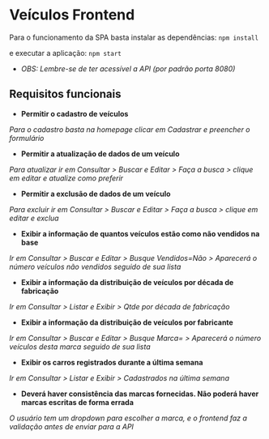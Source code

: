 # Veículos Frontend

Para o funcionamento da SPA basta instalar as dependências:
```npm install```

e executar a aplicação:
```npm start```

- *OBS: Lembre-se de ter acessível a API (por padrão porta 8080)*

## Requisitos funcionais
- **Permitir o cadastro de veículos**

*Para o cadastro basta na homepage clicar em Cadastrar e preencher o formulário*

- **Permitir a atualização de dados de um veículo**

*Para atualizar ir em Consultar > Buscar e Editar > Faça a busca > clique em editar e atualize como preferir*

- **Permitir a exclusão de dados de um veículo**

*Para excluir ir em Consultar > Buscar e Editar > Faça a busca > clique em editar e exclua*

- **Exibir a informação de quantos veículos estão como não vendidos na base**

*Ir em Consultar > Buscar e Editar > Busque Vendidos=Não > Aparecerá o número veículos não vendidos seguido de sua lista*

- **Exibir a informação da distribuição de veículos por década de fabricação**

*Ir em Consultar > Listar e Exibir > Qtde por década de fabricação*

- **Exibir a informação da distribuição de veículos por fabricante**

*Ir em Consultar > Buscar e Editar > Busque Marca=<SUAMARCA> > Aparecerá o número veículos desta marca seguido de sua lista*

- **Exibir os carros registrados durante a última semana**

*Ir em Consultar > Listar e Exibir > Cadastrados na última semana*

- **Deverá haver consistência das marcas fornecidas. Não poderá haver marcas escritas de forma errada**

*O usuário tem um dropdown para escolher a marca, e o frontend faz a validação antes de enviar para a API*
